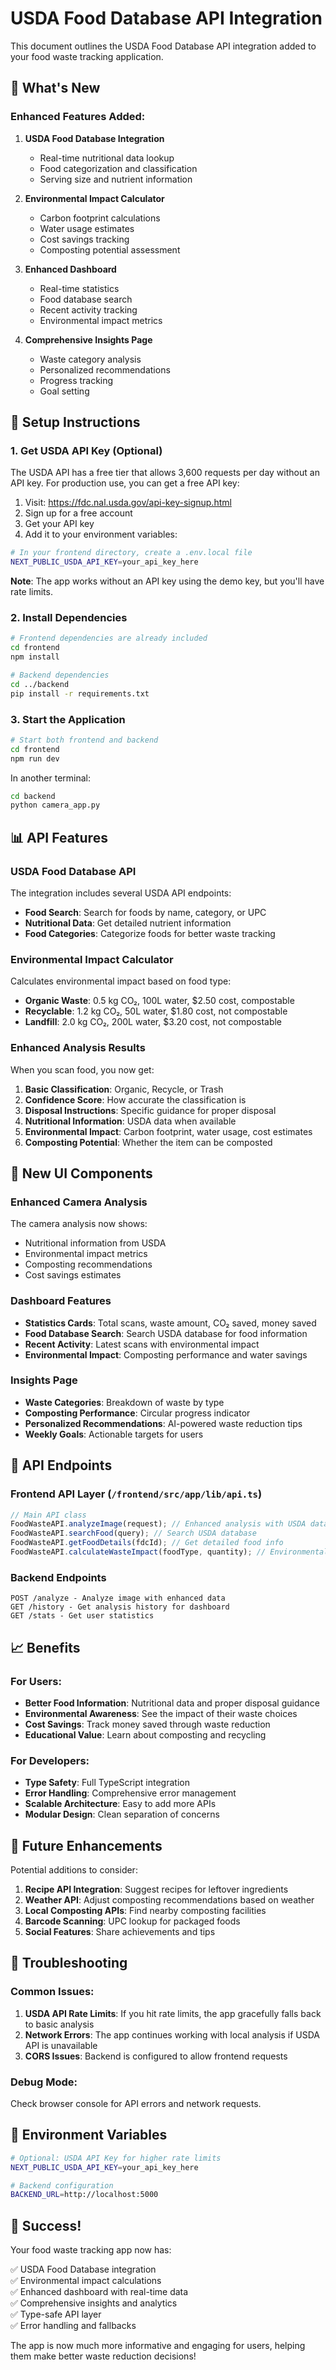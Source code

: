 # USDA Food Database API Integration

This document outlines the USDA Food Database API integration added to your food waste tracking application.

## 🎯 What's New

### Enhanced Features Added:

1. **USDA Food Database Integration**

   - Real-time nutritional data lookup
   - Food categorization and classification
   - Serving size and nutrient information

2. **Environmental Impact Calculator**

   - Carbon footprint calculations
   - Water usage estimates
   - Cost savings tracking
   - Composting potential assessment

3. **Enhanced Dashboard**

   - Real-time statistics
   - Food database search
   - Recent activity tracking
   - Environmental impact metrics

4. **Comprehensive Insights Page**
   - Waste category analysis
   - Personalized recommendations
   - Progress tracking
   - Goal setting

## 🚀 Setup Instructions

### 1. Get USDA API Key (Optional)

The USDA API has a free tier that allows 3,600 requests per day without an API key. For production use, you can get a free API key:

1. Visit: https://fdc.nal.usda.gov/api-key-signup.html
2. Sign up for a free account
3. Get your API key
4. Add it to your environment variables:

```bash
# In your frontend directory, create a .env.local file
NEXT_PUBLIC_USDA_API_KEY=your_api_key_here
```

**Note**: The app works without an API key using the demo key, but you'll have rate limits.

### 2. Install Dependencies

```bash
# Frontend dependencies are already included
cd frontend
npm install

# Backend dependencies
cd ../backend
pip install -r requirements.txt
```

### 3. Start the Application

```bash
# Start both frontend and backend
cd frontend
npm run dev
```

In another terminal:

```bash
cd backend
python camera_app.py
```

## 📊 API Features

### USDA Food Database API

The integration includes several USDA API endpoints:

- **Food Search**: Search for foods by name, category, or UPC
- **Nutritional Data**: Get detailed nutrient information
- **Food Categories**: Categorize foods for better waste tracking

### Environmental Impact Calculator

Calculates environmental impact based on food type:

- **Organic Waste**: 0.5 kg CO₂, 100L water, $2.50 cost, compostable
- **Recyclable**: 1.2 kg CO₂, 50L water, $1.80 cost, not compostable
- **Landfill**: 2.0 kg CO₂, 200L water, $3.20 cost, not compostable

### Enhanced Analysis Results

When you scan food, you now get:

1. **Basic Classification**: Organic, Recycle, or Trash
2. **Confidence Score**: How accurate the classification is
3. **Disposal Instructions**: Specific guidance for proper disposal
4. **Nutritional Information**: USDA data when available
5. **Environmental Impact**: Carbon footprint, water usage, cost estimates
6. **Composting Potential**: Whether the item can be composted

## 🎨 New UI Components

### Enhanced Camera Analysis

The camera analysis now shows:

- Nutritional information from USDA
- Environmental impact metrics
- Composting recommendations
- Cost savings estimates

### Dashboard Features

- **Statistics Cards**: Total scans, waste amount, CO₂ saved, money saved
- **Food Database Search**: Search USDA database for food information
- **Recent Activity**: Latest scans with environmental impact
- **Environmental Impact**: Composting performance and water savings

### Insights Page

- **Waste Categories**: Breakdown of waste by type
- **Composting Performance**: Circular progress indicator
- **Personalized Recommendations**: AI-powered waste reduction tips
- **Weekly Goals**: Actionable targets for users

## 🔧 API Endpoints

### Frontend API Layer (`/frontend/src/app/lib/api.ts`)

```typescript
// Main API class
FoodWasteAPI.analyzeImage(request); // Enhanced analysis with USDA data
FoodWasteAPI.searchFood(query); // Search USDA database
FoodWasteAPI.getFoodDetails(fdcId); // Get detailed food info
FoodWasteAPI.calculateWasteImpact(foodType, quantity); // Environmental impact
```

### Backend Endpoints

```
POST /analyze - Analyze image with enhanced data
GET /history - Get analysis history for dashboard
GET /stats - Get user statistics
```

## 📈 Benefits

### For Users:

- **Better Food Information**: Nutritional data and proper disposal guidance
- **Environmental Awareness**: See the impact of their waste choices
- **Cost Savings**: Track money saved through waste reduction
- **Educational Value**: Learn about composting and recycling

### For Developers:

- **Type Safety**: Full TypeScript integration
- **Error Handling**: Comprehensive error management
- **Scalable Architecture**: Easy to add more APIs
- **Modular Design**: Clean separation of concerns

## 🔮 Future Enhancements

Potential additions to consider:

1. **Recipe API Integration**: Suggest recipes for leftover ingredients
2. **Weather API**: Adjust composting recommendations based on weather
3. **Local Composting APIs**: Find nearby composting facilities
4. **Barcode Scanning**: UPC lookup for packaged foods
5. **Social Features**: Share achievements and tips

## 🐛 Troubleshooting

### Common Issues:

1. **USDA API Rate Limits**: If you hit rate limits, the app gracefully falls back to basic analysis
2. **Network Errors**: The app continues working with local analysis if USDA API is unavailable
3. **CORS Issues**: Backend is configured to allow frontend requests

### Debug Mode:

Check browser console for API errors and network requests.

## 📝 Environment Variables

```bash
# Optional: USDA API Key for higher rate limits
NEXT_PUBLIC_USDA_API_KEY=your_api_key_here

# Backend configuration
BACKEND_URL=http://localhost:5000
```

## 🎉 Success!

Your food waste tracking app now has:

✅ USDA Food Database integration  
✅ Environmental impact calculations  
✅ Enhanced dashboard with real-time data  
✅ Comprehensive insights and analytics  
✅ Type-safe API layer  
✅ Error handling and fallbacks

The app is now much more informative and engaging for users, helping them make better waste reduction decisions!
